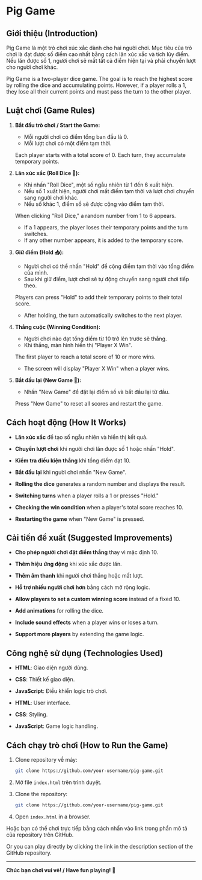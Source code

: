 # Pig Game

## Giới thiệu (Introduction)
Pig Game là một trò chơi xúc xắc dành cho hai người chơi. Mục tiêu của trò chơi là đạt được số điểm cao nhất bằng cách lăn xúc xắc và tích lũy điểm. Nếu lăn được số 1, người chơi sẽ mất tất cả điểm hiện tại và phải chuyển lượt cho người chơi khác.

Pig Game is a two-player dice game. The goal is to reach the highest score by rolling the dice and accumulating points. However, if a player rolls a 1, they lose all their current points and must pass the turn to the other player.

## Luật chơi (Game Rules)
1. **Bắt đầu trò chơi / Start the Game:**
   - Mỗi người chơi có điểm tổng ban đầu là 0.
   - Mỗi lượt chơi có một điểm tạm thời.

   Each player starts with a total score of 0. Each turn, they accumulate temporary points.

2. **Lăn xúc xắc (Roll Dice 🎲):**
   - Khi nhấn "Roll Dice", một số ngẫu nhiên từ 1 đến 6 xuất hiện.
   - Nếu số 1 xuất hiện, người chơi mất điểm tạm thời và lượt chơi chuyển sang người chơi khác.
   - Nếu số khác 1, điểm số sẽ được cộng vào điểm tạm thời.

   When clicking "Roll Dice," a random number from 1 to 6 appears.
   - If a 1 appears, the player loses their temporary points and the turn switches.
   - If any other number appears, it is added to the temporary score.

3. **Giữ điểm (Hold 📥):**
   - Người chơi có thể nhấn "Hold" để cộng điểm tạm thời vào tổng điểm của mình.
   - Sau khi giữ điểm, lượt chơi sẽ tự động chuyển sang người chơi tiếp theo.

   Players can press "Hold" to add their temporary points to their total score.
   - After holding, the turn automatically switches to the next player.

4. **Thắng cuộc (Winning Condition):**
   - Người chơi nào đạt tổng điểm từ 10 trở lên trước sẽ thắng.
   - Khi thắng, màn hình hiển thị "Player X Win".

   The first player to reach a total score of 10 or more wins.
   - The screen will display "Player X Win" when a player wins.

5. **Bắt đầu lại (New Game 🔄):**
   - Nhấn "New Game" để đặt lại điểm số và bắt đầu lại từ đầu.

   Press "New Game" to reset all scores and restart the game.

## Cách hoạt động (How It Works)
- **Lăn xúc xắc** để tạo số ngẫu nhiên và hiển thị kết quả.
- **Chuyển lượt chơi** khi người chơi lăn được số 1 hoặc nhấn "Hold".
- **Kiểm tra điều kiện thắng** khi tổng điểm đạt 10.
- **Bắt đầu lại** khi người chơi nhấn "New Game".

- **Rolling the dice** generates a random number and displays the result.
- **Switching turns** when a player rolls a 1 or presses "Hold."
- **Checking the win condition** when a player's total score reaches 10.
- **Restarting the game** when "New Game" is pressed.

## Cải tiến đề xuất (Suggested Improvements)
- **Cho phép người chơi đặt điểm thắng** thay vì mặc định 10.
- **Thêm hiệu ứng động** khi xúc xắc được lăn.
- **Thêm âm thanh** khi người chơi thắng hoặc mất lượt.
- **Hỗ trợ nhiều người chơi hơn** bằng cách mở rộng logic.

- **Allow players to set a custom winning score** instead of a fixed 10.
- **Add animations** for rolling the dice.
- **Include sound effects** when a player wins or loses a turn.
- **Support more players** by extending the game logic.

## Công nghệ sử dụng (Technologies Used)
- **HTML**: Giao diện người dùng.
- **CSS**: Thiết kế giao diện.
- **JavaScript**: Điều khiển logic trò chơi.

- **HTML**: User interface.
- **CSS**: Styling.
- **JavaScript**: Game logic handling.

## Cách chạy trò chơi (How to Run the Game)
1. Clone repository về máy:
   ```bash
   git clone https://github.com/your-username/pig-game.git
   ```
2. Mở file `index.html` trên trình duyệt.

1. Clone the repository:
   ```bash
   git clone https://github.com/your-username/pig-game.git
   ```
2. Open `index.html` in a browser.

Hoặc bạn có thể chơi trực tiếp bằng cách nhấn vào link trong phần mô tả của repository trên GitHub.

Or you can play directly by clicking the link in the description section of the GitHub repository.

---
**Chúc bạn chơi vui vẻ! / Have fun playing! 🎲**

